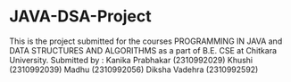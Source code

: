 # JAVA-DSA-Project
This is the project submitted for the courses PROGRAMMING IN JAVA and DATA STRUCTURES AND ALGORITHMS as a part of B.E. CSE at Chitkara University.
Submitted by :
Kanika Prabhakar (2310992029)
Khushi (2310992039)
Madhu (2310992056)
Diksha Vadehra (2310992592)
